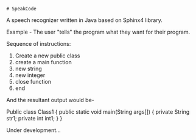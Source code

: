 	# SpeakCode
A speech recognizer written in Java based on Sphinx4 library.

Example - The user "tells" the program what they want for their program.

Sequence of instructions:

1. Create a new public class
2. create a main function
3. new string
4. new integer
5. close function
6. end

And the resultant output would be-

Public class Class1
{
     public static void main(String args[])
        {
                private String str1;
                private int int1;
        }
}

Under development...
